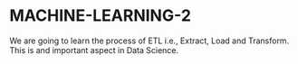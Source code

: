 # MACHINE-LEARNING-2

We are going to learn the process of ETL i.e., Extract, Load and Transform.
This is and important aspect in Data Science.
